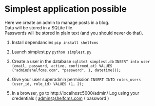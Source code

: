 Simplest application possible
====

Here we create an admin to manage posts in a blog.  
Data will be stored in a SQLite file.  
Passwords will be stored in plain text (and you should never do that).  

1. Install dependancies
```pip install shelfcms```

2. Launch simplest.py
```python simplest.py```

3. Create a user in the database
```sqlite3 simplest.db```
```INSERT into user (email, password, active, confirmed_at) VALUES ("admin@shelfcms.com", "password", 1, datetime());```

4. Give your user superadmin permission
```INSERT INTO roles_users (user_id, role_id) VALUES (1, 2);```

5. In a browser, go to http://localhost:5000/admin/
Log using your credentials ( admin@shelfcms.com / password )
